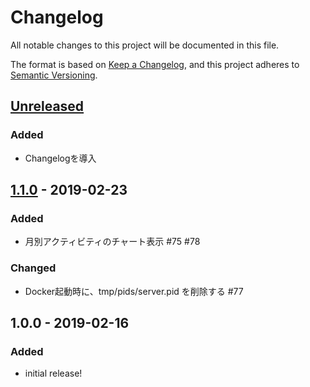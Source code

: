 # Changelog
All notable changes to this project will be documented in this file.

The format is based on [Keep a Changelog](https://keepachangelog.com/en/1.0.0/),
and this project adheres to [Semantic Versioning](https://semver.org/spec/v2.0.0.html).

## [Unreleased]
### Added
- Changelogを導入

## [1.1.0] - 2019-02-23

### Added
- 月別アクティビティのチャート表示 #75 #78

### Changed
- Docker起動時に、tmp/pids/server.pid を削除する #77

## 1.0.0 - 2019-02-16
### Added
- initial release!

[Unreleased]: https://github.com/olivierlacan/keep-a-changelog/compare/v1.1.0...HEAD
[1.1.0]: https://github.com/june29/sokuseki/compare/v1.0.0...v1.1.0
